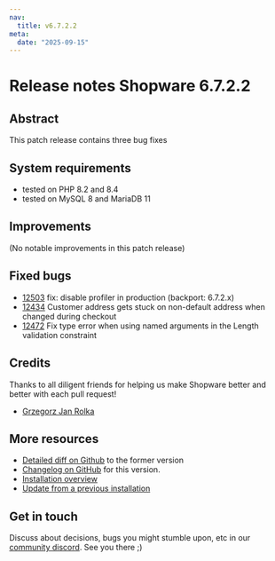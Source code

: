 ```yaml
---
nav:
  title: v6.7.2.2
meta:
  date: "2025-09-15"
---
```


# Release notes Shopware 6.7.2.2

## Abstract

This patch release contains three bug fixes

## System requirements

* tested on PHP 8.2 and 8.4
* tested on MySQL 8 and MariaDB 11

## Improvements

(No notable improvements in this patch release)

## Fixed bugs

* [12503](https://github.com/shopware/shopware/pull/12503) fix: disable profiler in production (backport: 6.7.2.x)
* [12434](https://github.com/shopware/shopware/issues/12434) Customer address gets stuck on non-default address when changed during checkout
* [12472](https://github.com/shopware/shopware/blob/v6.7.2.2/changelog/release-6-7-2-2/2025-09-10-fix-type-cast-system-config-validation.md) Fix type error when using named arguments in the Length validation constraint

## Credits

Thanks to all diligent friends for helping us make Shopware better and better with each pull request!

* [Grzegorz Jan Rolka](https://github.com/grzegorzrolka)

## More resources

* [Detailed diff on Github](https://github.com/shopware/shopware/compare/v6.7.2.1...v6.7.2.2) to the former version
* [Changelog on GitHub](https://github.com/shopware/shopware/blob/v6.7.2.2/CHANGELOG.md) for this version.
* [Installation overview](https://developer.shopware.com/docs/guides/installation/)
* [Update from a previous installation](https://developer.shopware.com/docs/guides/installation/template.html#update-shopware)

## Get in touch

Discuss about decisions, bugs you might stumble upon, etc in our [community discord](https://chat.shopware.com). See you there ;)
